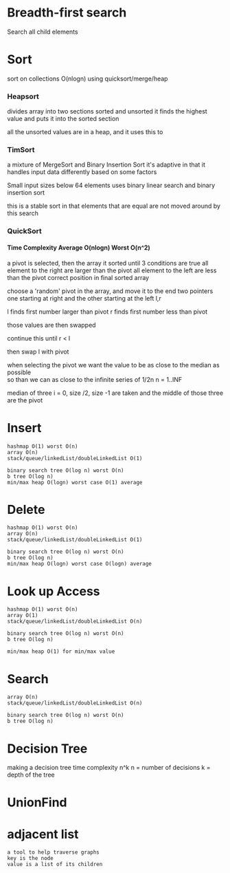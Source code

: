
# Breadth-first search
Search all child elements 

# Sort


sort on collections O(nlogn) using quicksort/merge/heap

### Heapsort

divides array into two sections sorted and unsorted
it finds the highest value and puts it into the sorted section

all the unsorted values are in a heap, and it uses this to 

### TimSort

a mixture of MergeSort and Binary Insertion Sort
it's adaptive in that it handles input data differently based on some factors 

Small input sizes below 64 elements uses binary linear search and binary insertion sort

this is a stable sort in that elements that are equal are not moved around by this search

### QuickSort

#### Time Complexity Average O(nlogn)  Worst O(n^2)

a pivot is selected, then the array it sorted until 3 conditions are true
all element to the right are larger than the pivot
all element to the left are less than the pivot
correct position in final sorted array

choose a 'random' pivot in the array, and move it to the end
two pointers one starting at right and the other starting at the left
l,r

l finds first number larger than pivot
r finds first number less than pivot

those values are then swapped

continue this until r < l

then swap l with pivot

when selecting the pivot we want the value to be as close to the median as possible \
so than we can as close to the infinite series of 1/2n n = 1..INF

median of three i = 0, size /2, size -1 are taken and the middle of those three are the pivot

# Insert

    hashmap O(1) worst O(n)
    array O(n)
    stack/queue/linkedList/doubleLinkedList O(1)

    binary search tree O(log n) worst O(n)
    b tree O(log n)
    min/max heap O(logn) worst case O(1) average

# Delete

    hashmap O(1) worst O(n)
    array O(n)
    stack/queue/linkedList/doubleLinkedList O(1)

    binary search tree O(log n) worst O(n)
    b tree O(log n)
    min/max heap O(logn) worst case O(logn) average

# Look up Access

    hashmap O(1) worst O(n)
    array O(1)
    stack/queue/linkedList/doubleLinkedList O(n)

    binary search tree O(log n) worst O(n)
    b tree O(log n)

    min/max heap O(1) for min/max value
    

# Search

    array O(n)
    stack/queue/linkedList/doubleLinkedList O(n)

    binary search tree O(log n) worst O(n)
    b tree O(log n)

# Decision Tree

making a decision tree time complexity n^k 
n = number of decisions
k = depth of the tree

# UnionFind

# adjacent list
    a tool to help traverse graphs 
    key is the node
    value is a list of its children
